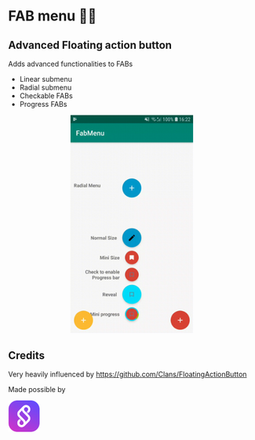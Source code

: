 # FAB menu 💃🏻

## Advanced Floating action button

Adds advanced functionalities to FABs

* Linear submenu
* Radial submenu
* Checkable FABs
* Progress FABs

<p align="center">
  <img alt="Feature demo" src="./art/demo.gif" width="250" />
</p>


## Credits
Very heavily influenced by 
https://github.com/Clans/FloatingActionButton


Made possible by

<a href="https://soulpicks.com" target="_blank"><img src="./art/soulpicks_logo.png" width="64" height="64"></a>

